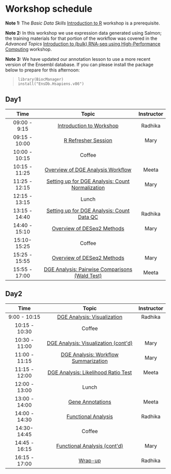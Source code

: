 # Workshop schedule

**Note 1:** The *Basic Data Skills* [Introduction to R](https://hbctraining.github.io/Intro-to-R/schedules/1.5-day.html) workshop is a prerequisite.

**Note 2:** In this workshop we use expression data generated using Salmon; the training materials for that portion of the workflow was covered in the *Advanced Topics* [Introduction to (bulk) RNA-seq using High-Performance Computing](https://hbctraining.github.io/Intro-to-rnaseq-hpc-salmon/schedule/) workshop.

**Note 3:** We have updated our annotation lesson to use a more recent version of the Ensembl database. If you can please install the package below to prepare for this afternoon:

> ```
> library(BiocManager)
> install("EnsDb.Hsapiens.v86")
> ```

## Day1

| Time |  Topic  | Instructor |
|:-----------:|:----------:|:--------:|
| 09:00 - 9:15 | [Introduction to Workshop](../lectures/Intro_to_workshop.pdf) | Radhika |
| 09:15 - 10:00 | [R Refresher Session](https://hbctraining.github.io/DGE_workshop_salmon/lessons/R_refresher.html) | Mary |
| 10:00 - 10:15 | Coffee  |  |
| 10:15 - 11:25 | [Overview of DGE Analysis Workflow](https://hbctraining.github.io/DGE_workshop_salmon/lessons/01_DGE_setup_and_overview.html) | Meeta |
| 11:25 - 12:15 |[Setting up for DGE Analysis: Count Normalization](https://hbctraining.github.io/DGE_workshop_salmon/lessons/02_DGE_count_normalization.html) | Mary |
| 12:15 - 13:15 | Lunch |  |
| 13:15 - 14:40 | [Setting up for DGE Analysis: Count Data QC](https://hbctraining.github.io/DGE_workshop_salmon/lessons/03_DGE_QC_analysis.html) | Radhika |
| 14:40 - 15:10 | [Overview of DESeq2 Methods](https://hbctraining.github.io/DGE_workshop_salmon/lessons/04_DGE_DESeq2_analysis.html) | Mary  |
| 15:10- 15:25 | Coffee  |
| 15:25 - 15:55 | [Overview of DESeq2 Methods](https://hbctraining.github.io/DGE_workshop_salmon/lessons/04_DGE_DESeq2_analysis.html) | Mary  |
| 15:55 - 17:00 | [DGE Analysis: Pairwise Comparisons (Wald Test)](https://hbctraining.github.io/DGE_workshop_salmon/lessons/05_DGE_DESeq2_analysis2.html)| Meeta |


## Day2

| Time |  Topic  | Instructor |
|:-----------:|:----------:|:--------:|
| 9:00 - 10:15 | [DGE Analysis: Visualization](../lessons/06_DGE_visualizing_results.html) | Radhika |
| 10:15 - 10:30 | Coffee  |  |
| 10:30 - 11:00 | [DGE Analysis: Visualization (cont'd)](../lessons/06_DGE_visualizing_results.html) | Mary |
| 11:00 - 11:15 | [DGE Analysis: Workflow Summarization](../lessons/07_DGE_summarizing_workflow.html) | Mary |
| 11:15 - 12:00 | [DGE Analysis: Likelihood Ratio Test](../lessons/08_DGE_LRT.md) | Meeta |
| 12:00 - 13:00 | Lunch |  |
| 13:00 - 14:00 | [Gene Annotations](../lessons/genomic_annotation.md) | Meeta |
| 14:00 - 14:30 | [Functional Analysis](../lessons/functional_analysis_2019.md) | Radhika |
| 14:30- 14:45 | Coffee  |
| 14:45 - 16:15 | [Functional Analysis (cont'd)](../lessons/functional_analysis_2019.md)  | Mary |
| 16:15 - 17:00 | [Wrap-up ](../lectures/Workshop_wrapup.pdf) | Radhika |


